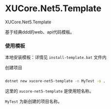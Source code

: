 # XUCore.Net5.Template
XUCore.Net5.Template

基于经典ddd的web、api代码模板。 


### 使用模板

本地安装模板：详情见 `install-template.bat` 文件内


创建项目

```bash

dotnet new xucore-net5-template -n MyTest -o .

```

这里的 `xucore-net5-template` 是使用短名称。

`MyTest` 为新创建的项目名称。